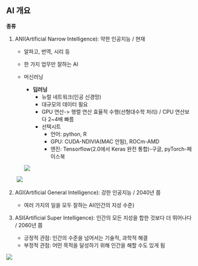 ## AI 개요

**종류**

1. ANI(Artificial Narrow Intelligence): 약한 인공지능 / 현재

   - 알파고, 번역, 시리 등

   - 한 가지 업무만 잘하는 AI

   - 머신러닝

     - **딥러닝**
       - 뉴럴 네트워크(인공 신경망)
       - 대규모의 데이터 필요
       - GPU 연산-> 행렬 연산 효율적 수행(선형대수학 처리) / CPU 연산보다 2~4배 빠름
       - 선택시트
         - 언어: python, R
         - GPU: CUDA-NDIVIA(MAC 안됨), ROCm-AMD
         - 엔진: Tensorflow(2.0에서 Keras 완전 통합)-구글, pyTorch-페이스북

     ![](https://github.com/cr2w59/pengsoo/blob/master/dl/doc/images/0.dl_framework.png?raw=true)

   

   ​			![](https://github.com/cr2w59/pengsoo/blob/master/dl/doc/images/0.dl_rank_2019.png?raw=true)

2. AGI(Artificial General Intelligence): 강한 인공지능 / 2040년 쯤
   
   - 여러 가지의 일을 모두 잘하는 AI(인간의 지성 수준)
3. ASI(Artificial Super Intelligence): 인간의 모든 지성을 합한 것보다 더 뛰어나다 / 2060년 쯤
   - 긍정적 관점: 인간의 수준을 넘어서는 기술적, 과학적 해결
   - 부정적 관점: 어떤 목적을 달성하기 위해 인간을 해할 수도 있게 됨

![](https://github.com/cr2w59/pengsoo/blob/master/dl/doc/images/nn.png?raw=true)